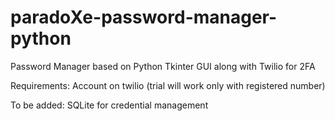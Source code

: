 # paradoXe-password-manager-python
Password Manager based on Python Tkinter GUI along with Twilio for 2FA

Requirements:
Account on twilio (trial will work only with registered number)

To be added:
SQLite for credential management
